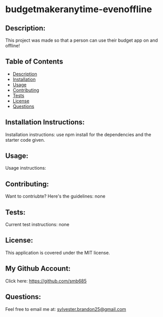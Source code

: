 # budgetmakeranytime-evenoffline

## Description:

This project was made so that a person can use their budget app on and offline!

## Table of Contents
- [Description](#description)
- [Installation](#installation)
- [Usage](#usage)
- [Contributing](#contributing)
- [Tests](#tests)
- [License](#license)
- [Questions](#questions)

## Installation Instructions:
Installation instructions: use npm install for the dependencies and the starter code given.

## Usage:
Usage instructions: 

## Contributing:
Want to contriubte? Here's the guidelines: none

## Tests:
Current test instructions: none

## License:
This application is covered under the MIT license. 

## My Github Account:
  Click here: https://github.com/smb685

  ## Questions:
  Feel free to email me at: sylvester.brandon25@gmail.com
